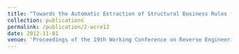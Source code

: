 ```yaml
---
title: "Towards the Automatic Extraction of Structural Business Rules from Legacy Databases"
collection: publications
permalink: /publication/2-wcre12
date: 2012-11-01
venue: 'Proceedings of the 19th Working Conference on Reverse Engineering (WCRE'12), pp. 479-488, (Industry track)'
---
```

